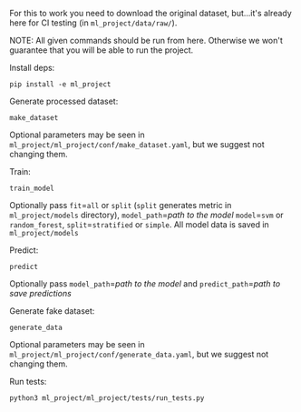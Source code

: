 
For this to work you need to download the original dataset, but...it's already here for CI testing (in `ml_project/data/raw/`).

NOTE: All given commands should be run from here. Otherwise we won't guarantee that you will be able to run the project.

Install deps:
```
pip install -e ml_project
```

Generate processed dataset:
```
make_dataset
```
Optional parameters may be seen in `ml_project/ml_project/conf/make_dataset.yaml`, but we suggest not changing them.

Train:
```
train_model
```
Optionally pass `fit`=`all` or `split` (`split` generates metric in `ml_project/models` directory), `model_path`=*path to the model* `model`=`svm` or `random_forest`, `split`=`stratified` or `simple`. All model data is saved in `ml_project/models`

Predict:
```
predict
```
Optionally pass `model_path`=*path to the model* and `predict_path`=*path to save predictions*

Generate fake dataset:
```
generate_data
```
Optional parameters may be seen in `ml_project/ml_project/conf/generate_data.yaml`, but we suggest not changing them.

Run tests:
```
python3 ml_project/ml_project/tests/run_tests.py
```